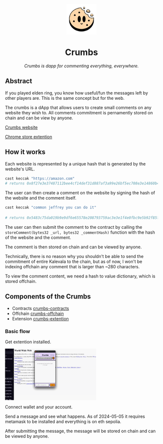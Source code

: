 <p align="center">
  <img src="./attachments/crumbs-logo.png" alt="Crumbs logo" width="100">
</p>

<h1 align="center">Crumbs</h1>

<p align="center">
  <i>Crumbs is dapp for commenting everything, everywhere.</i>
</p>

## Abstract

If you played elden ring, you know how useful/fun the messages left by other players are. This is the same concept but for the web.

The crumbs is a dApp that allows users to create small comments on any website they wish to.
All comments commitment is pernamently stored on chain and can be view by anyone.

[Crumbs website](https://crumbs.eurekonomicon.com/)

[Chrome store extention](https://chromewebstore.google.com/detail/crumbs/hboepmaapmajfbafkkokfijpkjninbcm?authuser=0&hl=pl)

## How it works

Each website is represented by a unique hash that is generated by the website's URL.

```sh
cast keccak "https://amazon.com"
# returns 0x8f27e3e37487112bee4cf14def31d887af3a99e26bf5ec708e3e14860b4a8546
```

The user can then create a comment on the website by signing the hash of the website and the comment itself.

```sh
cast keccak "common jeffrey you can do it"

# returns 0x5483c75da019b9e9df6e65578e208793759ac3e3e1f4e0fbc9e5b92f85ffa293
```

The user can then submit the comment to the contract by calling the `storeComment(bytes32 _url, bytes32 _commentHash)` function with the hash of the website and the comment.

The comment is then stored on chain and can be viewed by anyone.

Technically, there is no reason why you shouldn't be able to send the commitment of entire Kalevala to the chain, but as of now, I won't be indexing offchain any comment that is larger than ~280 characters.

To view the comment content, we need a hash to value dictionary, which is stored offchain.

## Components of the Crumbs

- Contracts [crumbs-contracts](https://github.com/maaasyn/crumbs-contracts)
- Offchain [crumbs-offchain](https://github.com/maaasyn/crumbs-offchain)
- Extension [crumbs-extention](https://github.com/maaasyn/crumbs-extention)

### Basic flow

Get extention installed.

<p>
  <img src="./attachments/crumbs-cropped.gif" width="300px" align="center" alt="animated worflow with crumbs extention" />
</p>

Connect wallet and your account.

Send a message and see what happens.
As of 2024-05-05 it requires metamask to be installed and everything is on eth sepolia.

After submitting the message, the message will be stored on chain and can be viewed by anyone.
